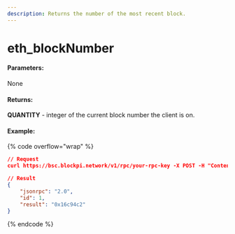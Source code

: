 ```yaml
---
description: Returns the number of the most recent block.
---
```


# eth\_blockNumber

#### **Parameters:**

None

#### **Returns:**

**QUANTITY** - integer of the current block number the client is on.

#### Example:

{% code overflow="wrap" %}
```json
// Request
curl https://bsc.blockpi.network/v1/rpc/your-rpc-key -X POST -H "Content-Type: application/json" --data '{"jsonrpc":"2.0","method":"eth_blockNumber","params":[],"id":1}'

// Result
{
    "jsonrpc": "2.0",
    "id": 1,
    "result": "0x16c94c2"
}
```
{% endcode %}
